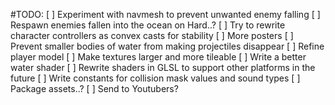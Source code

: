 #TODO:
[ ] Experiment with navmesh to prevent unwanted enemy falling
[ ] Respawn enemies fallen into the ocean on Hard..?
[ ] Try to rewrite character controllers as convex casts for stability
[ ] More posters
[ ] Prevent smaller bodies of water from making projectiles disappear
[ ] Refine player model
[ ] Make textures larger and more tileable
[ ] Write a better water shader
[ ] Rewrite shaders in GLSL to support other platforms in the future
[ ] Write constants for collision mask values and sound types
[ ] Package assets..?
[ ] Send to Youtubers?